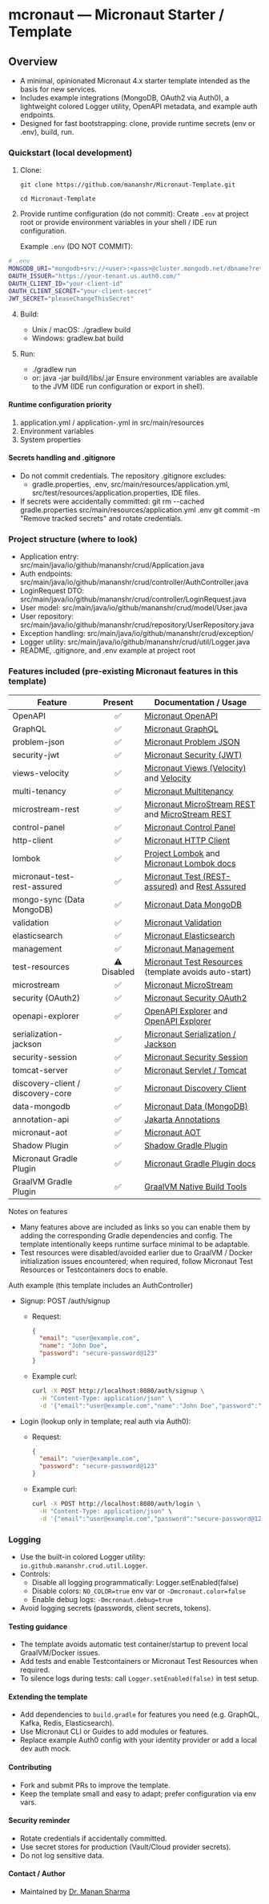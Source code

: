# mcronaut — Micronaut Starter / Template

## Overview

- A minimal, opinionated Micronaut 4.x starter template intended as the basis for new services.
- Includes example integrations (MongoDB, OAuth2 via Auth0), a lightweight colored Logger utility, OpenAPI metadata, and example auth endpoints.
- Designed for fast bootstrapping: clone, provide runtime secrets (env or .env), build, run.

### Quickstart (local development)

1. Clone:
  
   `git clone https://github.com/mananshr/Micronaut-Template.git`

   `cd Micronaut-Template`

2. Provide runtime configuration (do not commit):
   Create `.env` at project root or provide environment variables in your shell / IDE run configuration.

   Example `.env` (DO NOT COMMIT):

```bash
# .env
MONGODB_URI="mongodb+srv://<user>:<pass>@cluster.mongodb.net/dbname?retryWrites=true&w=majority"
OAUTH_ISSUER="https://your-tenant.us.auth0.com/"
OAUTH_CLIENT_ID="your-client-id"
OAUTH_CLIENT_SECRET="your-client-secret"
JWT_SECRET="pleaseChangeThisSecret"
```

4. Build:
   - Unix / macOS: ./gradlew build
   - Windows: gradlew.bat build

5. Run:
   - ./gradlew run
   - or: java -jar build/libs/<artifact>.jar
   Ensure environment variables are available to the JVM (IDE run configuration or export in shell).

#### Runtime configuration priority

1. application.yml / application-<env>.yml in src/main/resources
2. Environment variables
3. System properties

#### Secrets handling and .gitignore

- Do not commit credentials. The repository .gitignore excludes:
  - gradle.properties, .env, src/main/resources/application.yml, src/test/resources/application.properties, IDE files.
- If secrets were accidentally committed:
  git rm --cached gradle.properties src/main/resources/application.yml .env
  git commit -m "Remove tracked secrets" and rotate credentials.

### Project structure (where to look)

- Application entry: src/main/java/io/github/mananshr/crud/Application.java
- Auth endpoints: src/main/java/io/github/mananshr/crud/controller/AuthController.java
- LoginRequest DTO: src/main/java/io/github/mananshr/crud/controller/LoginRequest.java
- User model: src/main/java/io/github/mananshr/crud/model/User.java
- User repository: src/main/java/io/github/mananshr/crud/repository/UserRepository.java
- Exception handling: src/main/java/io/github/mananshr/crud/exception/
- Logger utility: src/main/java/io/github/mananshr/crud/util/Logger.java
- README, .gitignore, and .env example at project root

### Features included (pre-existing Micronaut features in this template)

| Feature | Present | Documentation / Usage |
|---|:---:|---|
| OpenAPI | ✅ | [Micronaut OpenAPI](https://micronaut-projects.github.io/micronaut-openapi/latest/guide/index.html) |
| GraphQL | ✅ | [Micronaut GraphQL](https://micronaut-projects.github.io/micronaut-graphql/latest/guide/index.html) |
| problem-json | ✅ | [Micronaut Problem JSON](https://micronaut-projects.github.io/micronaut-problem-json/latest/guide/index.html) |
| security-jwt | ✅ | [Micronaut Security (JWT)](https://micronaut-projects.github.io/micronaut-security/latest/guide/index.html#jwt) |
| views-velocity | ✅ | [Micronaut Views (Velocity)](https://micronaut-projects.github.io/micronaut-views/latest/guide/index.html#velocity) and [Velocity](https://velocity.apache.org) |
| multi-tenancy | ✅ | [Micronaut Multitenancy](https://docs.micronaut.io/latest/guide/index.html#multitenancy) |
| microstream-rest | ✅ | [Micronaut MicroStream REST](https://micronaut-projects.github.io/micronaut-microstream/latest/guide/#rest) and [MicroStream REST](https://docs.microstream.one/manual/storage/rest-interface/index.html) |
| control-panel | ✅ | [Micronaut Control Panel](https://micronaut-projects.github.io/micronaut-control-panel/latest/guide/index.html) |
| http-client | ✅ | [Micronaut HTTP Client](https://docs.micronaut.io/latest/guide/index.html#nettyHttpClient) |
| lombok | ✅ | [Project Lombok](https://projectlombok.org/features/all) and [Micronaut Lombok docs](https://docs.micronaut.io/latest/guide/index.html#lombok) |
| micronaut-test-rest-assured | ✅ | [Micronaut Test (REST-assured)](https://micronaut-projects.github.io/micronaut-test/latest/guide/#restAssured) and [Rest Assured](https://rest-assured.io/#docs) |
| mongo-sync (Data MongoDB) | ✅ | [Micronaut Data MongoDB](https://micronaut-projects.github.io/micronaut-mongodb/latest/guide/index.html) |
| validation | ✅ | [Micronaut Validation](https://micronaut-projects.github.io/micronaut-validation/latest/guide/) |
| elasticsearch | ✅ | [Micronaut Elasticsearch](https://micronaut-projects.github.io/micronaut-elasticsearch/latest/guide/index.html) |
| management | ✅ | [Micronaut Management](https://docs.micronaut.io/latest/guide/index.html#management) |
| test-resources | ⚠️ Disabled | [Micronaut Test Resources](https://micronaut-projects.github.io/micronaut-test-resources/latest/guide/) (template avoids auto-start) |
| microstream | ✅ | [Micronaut MicroStream](https://micronaut-projects.github.io/micronaut-microstream/latest/guide) |
| security (OAuth2) | ✅ | [Micronaut Security OAuth2](https://micronaut-projects.github.io/micronaut-security/latest/guide/index.html#oauth) |
| openapi-explorer | ✅ | [OpenAPI Explorer](https://micronaut-projects.github.io/micronaut-openapi/latest/guide/#openapiExplorer) and [OpenAPI Explorer](https://github.com/Authress-Engineering/openapi-explorer) |
| serialization-jackson | ✅ | [Micronaut Serialization / Jackson](https://micronaut-projects.github.io/micronaut-serialization/latest/guide/) |
| security-session | ✅ | [Micronaut Security Session](https://micronaut-projects.github.io/micronaut-security/latest/guide/index.html#session) |
| tomcat-server | ✅ | [Micronaut Servlet / Tomcat](https://micronaut-projects.github.io/micronaut-servlet/latest/guide/index.html#tomcat) |
| discovery-client / discovery-core | ✅ | [Micronaut Discovery Client](https://micronaut-projects.github.io/micronaut-discovery-client/latest/guide/) |
| data-mongodb | ✅ | [Micronaut Data (MongoDB)](https://micronaut-projects.github.io/micronaut-data/latest/guide/#mongo) |
| annotation-api | ✅ | [Jakarta Annotations](https://jakarta.ee/specifications/annotations/) |
| micronaut-aot | ✅ | [Micronaut AOT](https://micronaut-projects.github.io/micronaut-aot/latest/guide/) |
| Shadow Plugin | ✅ | [Shadow Gradle Plugin](https://gradleup.com/shadow/) |
| Micronaut Gradle Plugin | ✅ | [Micronaut Gradle Plugin docs](https://micronaut-projects.github.io/micronaut-gradle-plugin/latest/) |
| GraalVM Gradle Plugin | ✅ | [GraalVM Native Build Tools](https://graalvm.github.io/native-build-tools/latest/gradle-plugin.html) |

Notes on features

- Many features above are included as links so you can enable them by adding the corresponding Gradle dependencies and config. The template intentionally keeps runtime surface minimal to be adaptable.
- Test resources were disabled/avoided earlier due to GraalVM / Docker initialization issues encountered; when required, follow Micronaut Test Resources or Testcontainers docs to enable.

Auth example (this template includes an AuthController)

- Signup: POST /auth/signup

  - Request:
  
    ```json
    {
      "email": "user@example.com",
      "name": "John Doe",
      "password": "secure-password@123"
    }
    ```

  - Example curl:

    ```bash
    curl -X POST http://localhost:8080/auth/signup \
      -H "Content-Type: application/json" \
      -d '{"email":"user@example.com","name":"John Doe","password":"secure-password@123"}'
    ```

- Login (lookup only in template; real auth via Auth0):
  - Request:

    ```json
    {
      "email": "user@example.com",
      "password": "secure-password@123"
    }
    ```

  - Example curl:
  
    ```bash
    curl -X POST http://localhost:8080/auth/login \
      -H "Content-Type: application/json" \
      -d '{"email":"user@example.com","password":"secure-password@123"}'
      ```

### Logging

- Use the built-in colored Logger utility: `io.github.mananshr.crud.util.Logger`.
- Controls:
  - Disable all logging programmatically: Logger.setEnabled(false)
  - Disable colors: `NO_COLOR=true` env var or `-Dmcronaut.color=false`
  - Enable debug logs: `-Dmcronaut.debug=true`
- Avoid logging secrets (passwords, client secrets, tokens).

#### Testing guidance

- The template avoids automatic test container/startup to prevent local GraalVM/Docker issues.
- Add tests and enable Testcontainers or Micronaut Test Resources when required.
- To silence logs during tests: call `Logger.setEnabled(false)` in test setup.

#### Extending the template

- Add dependencies to `build.gradle` for features you need (e.g. GraphQL, Kafka, Redis, Elasticsearch).
- Use Micronaut CLI or Guides to add modules or features.
- Replace example Auth0 config with your identity provider or add a local dev auth mock.

#### Contributing

- Fork and submit PRs to improve the template.
- Keep the template small and easy to adapt; prefer configuration via env vars.

#### Security reminder

- Rotate credentials if accidentally committed.
- Use secret stores for production (Vault/Cloud provider secrets).
- Do not log sensitive data.

#### Contact / Author

- Maintained by [Dr. Manan Sharma](https://github.com/mananshr)
